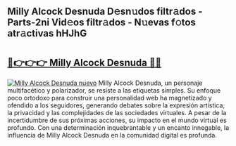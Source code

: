 ## Milly Alcock Desnuda D𝚎sn𝚞dos filtr𝚊dos - Parts-2ni Vid𝚎os filtr𝚊dos - N𝚞evas f𝚘tos atr𝚊ctivas hHJhG

# <h2><a href="http://mb9vhn.tromn.icu/?c=Milly+Alcock+Desnuda">🔗👉👉👉 Milly Alcock Desnuda 🔗🔗</a></h2>

[![Milly Alcock Desnuda nuevo](https://i.imgur.com/pEAQMta.gif)](http://mb9vhn.tromn.icu/?c=Milly+Alcock+Desnuda)
Milly Alcock Desnuda, un personaje multifacético y polarizador, se resiste a las etiquetas simples. Su enfoque poco ortodoxo para construir una personalidad web ha magnetizado y ofendido a los seguidores, generando debates sobre la expresión artística, la privacidad y las complejidades de las sociedades virtuales. A pesar de la incertidumbre de sus próximas acciones, su impacto en el mundo virtual es profundo. Con una determinación inquebrantable y un encanto innegable, la influencia de Milly Alcock Desnuda en la comunidad digital es profunda.
